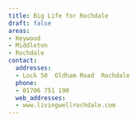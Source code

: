 ```yaml
---
title: Big Life for Rochdale
draft: false
areas:
- Heywood
- Middleton
- Rochdale
contact:
  addresses:
  - Lock 50  Oldham Road  Rochdale
  phone:
  - 01706 751 190
  web_addresses:
  - www.livingwellrochdale.com
---
```



